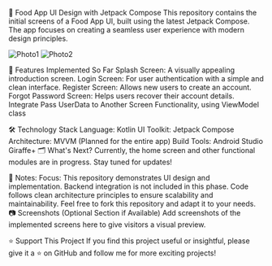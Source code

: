 
🍔 Food App UI Design with Jetpack Compose
This repository contains the initial screens of a Food App UI, built using the latest Jetpack Compose. The app focuses on creating a seamless user experience with modern design principles.

![Photo1](https://github.com/user-attachments/assets/527d70a8-6078-4d89-a2fb-c0d74bcff589)
![Photo2](https://github.com/user-attachments/assets/27c19ebc-0bee-4343-b884-713b46e4f6c1)


🚀 Features Implemented So Far
Splash Screen: A visually appealing introduction screen.
Login Screen: For user authentication with a simple and clean interface.
Register Screen: Allows new users to create an account.
Forgot Password Screen: Helps users recover their account details.
Integrate Pass UserData to Another Screen Functionality, using ViewModel class

🛠️ Technology Stack
Language: Kotlin
UI Toolkit: Jetpack Compose
Architecture: MVVM (Planned for the entire app)
Build Tools: Android Studio Giraffe+
🗂️ What's Next?
Currently, the home screen and other functional modules are in progress. Stay tuned for updates!

📌 Notes:
Focus: This repository demonstrates UI design and implementation. Backend integration is not included in this phase.
Code follows clean architecture principles to ensure scalability and maintainability.
Feel free to fork this repository and adapt it to your needs.
📷 Screenshots (Optional Section if Available)
Add screenshots of the implemented screens here to give visitors a visual preview.

⭐️ Support This Project If you find this project useful or insightful, please give it a ⭐️ on GitHub and follow me for more exciting projects!
